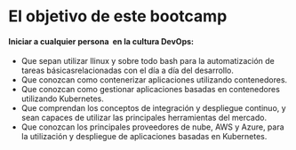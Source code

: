 # El objetivo de este bootcamp

#### Iniciar a cualquier persona  en la cultura DevOps:

* Que sepan utilizar llinux y sobre todo bash para la automatización de tareas básicasrelacionadas con el día a día del desarrollo.
* Que conozcan como contenerizar aplicaciones utilizando contenedores.
* Que conozcan como gestionar aplicaciones basadas en contenedores utilizando Kubernetes.
* Que comprendan los conceptos de integración y despliegue continuo, y sean capaces de utilizar las principales herramientas del mercado.
* Que conozcan los principales proveedores de nube, AWS y Azure, para la utilización y despliegue de aplicaciones basadas en Kubernetes.